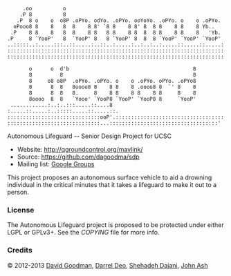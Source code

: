                                                                           
         .oo          o                                                   
        .P 8          8                                                   
       .P  8 o    o  o8P .oPYo. odYo. .oPYo. ooYoYo. .oPYo. o    o .oPYo. 
      oPooo8 8    8   8  8    8 8' `8 8    8 8' 8  8 8    8 8    8 Yb..   
     .P    8 8    8   8  8    8 8   8 8    8 8  8  8 8    8 8    8   'Yb. 
    .P     8 `YooP'   8  `YooP' 8   8 `YooP' 8  8  8 `YooP' `YooP' `YooP' 
    ..:::::..:.....:::..::.....:..::..:.....:..:..:..:.....::.....::.....:
    ::::::::::::::::::::::::::::::::::::::::::::::::::::::::::::::::::::::
    ::::::::::::::::::::::::::::::::::::::::::::::::::::::::::::::::::::::
    
           o      o  d'b                                        8 
           8         8                                          8 
           8     o8 o8P  .oPYo. .oPYo. o    o .oPYo. oPYo. .oPYo8 
           8      8  8   8oooo8 8    8 8    8 .oooo8 8  `' 8    8 
           8      8  8   8.     8    8 8    8 8    8 8     8    8 
           8oooo  8  8   `Yooo' `YooP8 `YooP' `YooP8 8     `YooP' 
     ............:..:..:::.....::....8 :.....::.....:..:::::.....::.....::.
    ::::::::::::::::::::::::::::::ooP'.:::::::::::::::::::::::::::::::::::
    ::::::::::::::::::::::::::::::...:::::::::::::::::::::::::::::::::::'
    

Autonomous Lifeguard -- Senior Design Project for UCSC

*   Website: http://qgroundcontrol.org/mavlink/
*   Source: https://github.com/dagoodma/sdp
*   Mailing list: [Google Groups](https://groups.google.com/a/ucsc.edu/forum/#!forum/albs-group)

This project proposes an autonomous surface vehicle to aid a drowning
individual in the critical minutes that it takes a lifeguard to make it
out to a person. 

### License ###

The Autonomous Lifeguard project is proposed to be protected under either LGPL or GPLv3+.
See the *COPYING* file for more info.

### Credits ###

&copy; 2012-2013 [David Goodman](mailto:dagoodma@ucsc.edu),
 [Darrel Deo](mailto:ddeo@ucsc.edu),
 [Shehadeh Dajani](mailto:sdajani@ucsc.edu),
 [John Ash](mailto:jash@ucsc.edu)
